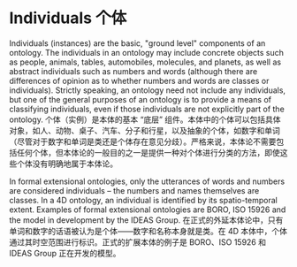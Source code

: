 # Individuals 个体

Individuals (instances) are the basic, "ground level" components of an ontology. The individuals in an ontology may include concrete objects such as people, animals, tables, automobiles, molecules, and planets, as well as abstract individuals such as numbers and words (although there are differences of opinion as to whether numbers and words are classes or individuals). Strictly speaking, an ontology need not include any individuals, but one of the general purposes of an ontology is to provide a means of classifying individuals, even if those individuals are not explicitly part of the ontology.
个体（实例）是本体的基本 “底层” 组件。本体中的个体可以包括具体对象，如人、动物、桌子、汽车、分子和行星，以及抽象的个体，如数字和单词（尽管对于数字和单词是类还是个体存在意见分歧）。严格来说，本体论不需要包括任何个体，但本体论的一般目的之一是提供一种对个体进行分类的方法，即使这些个体没有明确地属于本体论。

In formal extensional ontologies, only the utterances of words and numbers are considered individuals – the numbers and names themselves are classes. In a 4D ontology, an individual is identified by its spatio-temporal extent. Examples of formal extensional ontologies are BORO, ISO 15926 and the model in development by the IDEAS Group.
在正式的外延本体论中，只有单词和数字的话语被认为是个体——数字和名称本身就是类。在 4D 本体中，个体通过其时空范围进行标识。正式的扩展本体的例子是 BORO、ISO 15926 和 IDEAS Group 正在开发的模型。